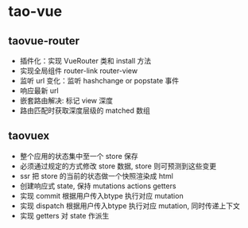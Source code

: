 # tao-vue
## taovue-router
* 插件化：实现 VueRouter 类和 install 方法
* 实现全局组件 router-link router-view
* 监听 url 变化：监听 hashchange or popstate 事件
* 响应最新 url
* 嵌套路由解决: 标记 view 深度
* 路由匹配时获取深度层级的 matched 数组
## taovuex
* 整个应用的状态集中至一个 store 保存
* 必须通过规定的方式修改 store 数据, store 则可预测到这些变更
* ssr 把 store 的当前的状态做一个快照渲染成 html
* 创建响应式 state, 保持 mutations actions getters
* 实现 commit 根据用户传入btype 执行对应 mutation
* 实现 dispatch 根据用户传入btype 执行对应 mutation, 同时传递上下文
* 实现 getters 对 state 作派生
